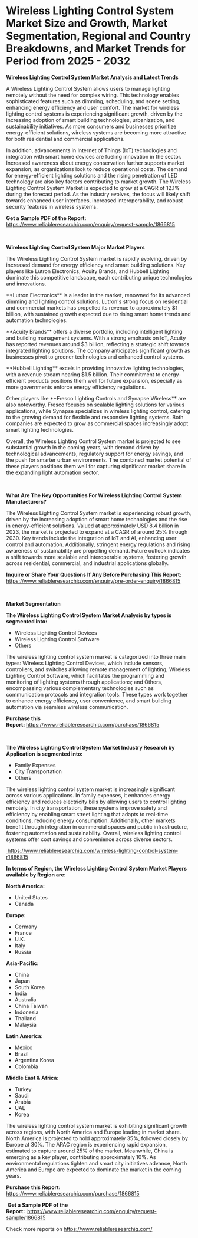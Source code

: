 <p><h1>Wireless Lighting Control System Market Size and Growth, Market Segmentation, Regional and Country Breakdowns, and Market Trends for Period from 2025 -  2032</h1></p><p><strong>Wireless Lighting Control System Market Analysis and Latest Trends</strong></p>
<p><p>A Wireless Lighting Control System allows users to manage lighting remotely without the need for complex wiring. This technology enables sophisticated features such as dimming, scheduling, and scene setting, enhancing energy efficiency and user comfort. The market for wireless lighting control systems is experiencing significant growth, driven by the increasing adoption of smart building technologies, urbanization, and sustainability initiatives. As more consumers and businesses prioritize energy-efficient solutions, wireless systems are becoming more attractive for both residential and commercial applications.</p><p>In addition, advancements in Internet of Things (IoT) technologies and integration with smart home devices are fueling innovation in the sector. Increased awareness about energy conservation further supports market expansion, as organizations look to reduce operational costs. The demand for energy-efficient lighting solutions and the rising penetration of LED technology are also key factors contributing to market growth. The Wireless Lighting Control System Market is expected to grow at a CAGR of 12.1% during the forecast period. As the industry evolves, the focus will likely shift towards enhanced user interfaces, increased interoperability, and robust security features in wireless systems.</p></p>
<p><strong>Get a Sample PDF of the Report:&nbsp;</strong> <a href="https://www.reliableresearchiq.com/enquiry/request-sample/1866815?utm_campaign=3461&utm_medium=2&utm_source=Github&utm_content=ia&utm_term=11042025&utm_id=wireless-lighting-control-system">https://www.reliableresearchiq.com/enquiry/request-sample/1866815</a></p>
<p>&nbsp;</p>
<p><strong>Wireless Lighting Control System Major Market Players</strong></p>
<p><p>The Wireless Lighting Control System market is rapidly evolving, driven by increased demand for energy efficiency and smart building solutions. Key players like Lutron Electronics, Acuity Brands, and Hubbell Lighting dominate this competitive landscape, each contributing unique technologies and innovations.</p><p>**Lutron Electronics** is a leader in the market, renowned for its advanced dimming and lighting control solutions. Lutron's strong focus on residential and commercial markets has propelled its revenue to approximately $1 billion, with sustained growth expected due to rising smart home trends and automation technologies.</p><p>**Acuity Brands** offers a diverse portfolio, including intelligent lighting and building management systems. With a strong emphasis on IoT, Acuity has reported revenues around $3 billion, reflecting a strategic shift towards integrated lighting solutions. The company anticipates significant growth as businesses pivot to greener technologies and enhanced control systems.</p><p>**Hubbell Lighting** excels in providing innovative lighting technologies, with a revenue stream nearing $1.5 billion. Their commitment to energy-efficient products positions them well for future expansion, especially as more governments enforce energy efficiency regulations.</p><p>Other players like **Fresco Lighting Controls and Synapse Wireless** are also noteworthy. Fresco focuses on scalable lighting solutions for various applications, while Synapse specializes in wireless lighting control, catering to the growing demand for flexible and responsive lighting systems. Both companies are expected to grow as commercial spaces increasingly adopt smart lighting technologies.</p><p>Overall, the Wireless Lighting Control System market is projected to see substantial growth in the coming years, with demand driven by technological advancements, regulatory support for energy savings, and the push for smarter urban environments. The combined market potential of these players positions them well for capturing significant market share in the expanding light automation sector.</p></p>
<p>&nbsp;</p>
<p><strong>What Are The Key Opportunities For Wireless Lighting Control System Manufacturers?</strong></p>
<p><p>The Wireless Lighting Control System market is experiencing robust growth, driven by the increasing adoption of smart home technologies and the rise in energy-efficient solutions. Valued at approximately USD 8.4 billion in 2023, the market is projected to expand at a CAGR of around 25% through 2030. Key trends include the integration of IoT and AI, enhancing user control and automation. Additionally, stringent energy regulations and rising awareness of sustainability are propelling demand. Future outlook indicates a shift towards more scalable and interoperable systems, fostering growth across residential, commercial, and industrial applications globally.</p></p>
<p><strong>Inquire or Share Your Questions If Any Before Purchasing This Report:</strong> <a href="https://www.reliableresearchiq.com/enquiry/pre-order-enquiry/1866815?utm_campaign=3461&utm_medium=2&utm_source=Github&utm_content=ia&utm_term=11042025&utm_id=wireless-lighting-control-system">https://www.reliableresearchiq.com/enquiry/pre-order-enquiry/1866815</a></p>
<p>&nbsp;</p>
<p><strong>Market Segmentation</strong></p>
<p><strong>The Wireless Lighting Control System Market Analysis by types is segmented into:</strong></p>
<p><ul><li>Wireless Lighting Control Devices</li><li>Wireless Lighting Control Software</li><li>Others</li></ul></p>
<p><p>The wireless lighting control system market is categorized into three main types: Wireless Lighting Control Devices, which include sensors, controllers, and switches allowing remote management of lighting; Wireless Lighting Control Software, which facilitates the programming and monitoring of lighting systems through applications; and Others, encompassing various complementary technologies such as communication protocols and integration tools. These types work together to enhance energy efficiency, user convenience, and smart building automation via seamless wireless communication.</p></p>
<p><strong>Purchase this Report:&nbsp;</strong><a href="https://www.reliableresearchiq.com/purchase/1866815?utm_campaign=3461&utm_medium=2&utm_source=Github&utm_content=ia&utm_term=11042025&utm_id=wireless-lighting-control-system">https://www.reliableresearchiq.com/purchase/1866815</a></p>
<p>&nbsp;</p>
<p><strong>The Wireless Lighting Control System Market Industry Research by Application is segmented into:</strong></p>
<p><ul><li>Family Expenses</li><li>City Transportation</li><li>Others</li></ul></p>
<p><p>The wireless lighting control system market is increasingly significant across various applications. In family expenses, it enhances energy efficiency and reduces electricity bills by allowing users to control lighting remotely. In city transportation, these systems improve safety and efficiency by enabling smart street lighting that adapts to real-time conditions, reducing energy consumption. Additionally, other markets benefit through integration in commercial spaces and public infrastructure, fostering automation and sustainability. Overall, wireless lighting control systems offer cost savings and convenience across diverse sectors.</p></p>
<p><a href="https://www.reliableresearchiq.com/wireless-lighting-control-system-r1866815?utm_campaign=3461&utm_medium=2&utm_source=Github&utm_content=ia&utm_term=11042025&utm_id=wireless-lighting-control-system">&nbsp;https://www.reliableresearchiq.com/wireless-lighting-control-system-r1866815</a></p>
<p><strong>In terms of Region, the Wireless Lighting Control System Market Players available by Region are:</strong></p>
<p>
    <p> <strong> North America: </strong>
        <ul>
            <li>United States</li>
            <li>Canada</li>
        </ul>
        </p> 
    <p> <strong> Europe: </strong>
        <ul>
            <li>Germany</li>
            <li>France</li>
            <li>U.K.</li>
            <li>Italy</li>
            <li>Russia</li>
        </ul>
        </p> 
    <p> <strong> Asia-Pacific: </strong>
        <ul>
            <li>China</li>
            <li>Japan</li>
            <li>South Korea</li>
            <li>India</li>
            <li>Australia</li>
            <li>China Taiwan</li>
            <li>Indonesia</li>
            <li>Thailand</li>
            <li>Malaysia</li>
        </ul>
        </p> 
    <p> <strong> Latin America: </strong>
        <ul>
            <li>Mexico</li>
            <li>Brazil</li>
            <li>Argentina Korea</li>
            <li>Colombia</li>
        </ul>
        </p> 
    <p> <strong> Middle East & Africa: </strong>
        <ul>
            <li>Turkey</li>
            <li>Saudi</li>
            <li>Arabia</li>
            <li>UAE</li>
            <li>Korea</li>
        </ul>
    </p>
    </p>
<p><p>The wireless lighting control system market is exhibiting significant growth across regions, with North America and Europe leading in market share. North America is projected to hold approximately 35%, followed closely by Europe at 30%. The APAC region is experiencing rapid expansion, estimated to capture around 25% of the market. Meanwhile, China is emerging as a key player, contributing approximately 10%. As environmental regulations tighten and smart city initiatives advance, North America and Europe are expected to dominate the market in the coming years.</p></p>
<p><strong>Purchase this Report: </strong><a href="https://www.reliableresearchiq.com/purchase/1866815?utm_campaign=3461&utm_medium=2&utm_source=Github&utm_content=ia&utm_term=11042025&utm_id=wireless-lighting-control-system">https://www.reliableresearchiq.com/purchase/1866815</a></p>
<p>&nbsp;<strong>Get a Sample PDF of the Report:&nbsp;&nbsp;</strong><a href="https://www.reliableresearchiq.com/enquiry/request-sample/1866815?utm_campaign=3461&utm_medium=2&utm_source=Github&utm_content=ia&utm_term=11042025&utm_id=wireless-lighting-control-system">https://www.reliableresearchiq.com/enquiry/request-sample/1866815</a></p>
<p><strong></strong></p>
<p>Check more reports on <a href="https://www.reliableresearchiq.com/?utm_campaign=3461&utm_medium=2&utm_source=Github&utm_content=ia&utm_term=11042025&utm_id=wireless-lighting-control-system">https://www.reliableresearchiq.com/</a></p>